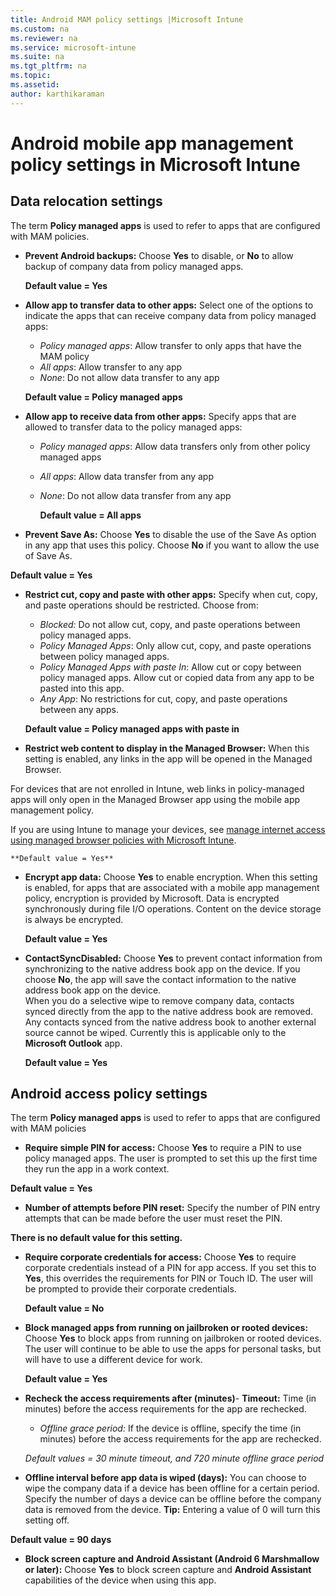 ```yaml
---
title: Android MAM policy settings |Microsoft Intune
ms.custom: na
ms.reviewer: na
ms.service: microsoft-intune
ms.suite: na
ms.tgt_pltfrm: na
ms.topic:
ms.assetid:
author: karthikaraman
---
```

# Android mobile app management policy settings in Microsoft Intune

##  Data relocation settings
The term **Policy managed apps** is used to refer to apps that are configured with MAM policies.
- **Prevent Android backups:** Choose **Yes** to disable, or **No** to allow backup of company data from policy managed apps.

  **Default value = Yes**
- **Allow app to transfer data to other apps:** Select one of the options to indicate the apps that can receive company data from policy managed apps:
  -   *Policy managed apps*: Allow transfer to only apps that have the MAM policy
  -   *All apps*: Allow transfer to any app
  -   *None*: Do not allow data transfer to any app

  **Default value = Policy managed apps**
- **Allow app to receive data from other apps:** Specify apps that are allowed to transfer data to the policy managed apps:
  -   *Policy managed apps*: Allow data transfers only from other policy managed apps
  -   *All apps*: Allow data transfer from any app
  -   *None*: Do not allow data transfer from any app

      **Default value = All apps**

-   **Prevent Save As:** Choose **Yes** to disable the use of the Save As option in any app that uses this policy. Choose **No** if you want to allow the use of Save As.

  **Default value = Yes**
- **Restrict cut, copy and paste with other apps:** Specify when  cut, copy, and paste operations should be restricted. Choose from:
  -   *Blocked:* Do not allow cut, copy, and paste operations between policy managed apps.
  -   *Policy Managed Apps*: Only allow cut, copy, and paste operations between policy managed apps.
  -   *Policy Managed Apps with paste In*: Allow cut or copy between policy managed apps. Allow cut or copied data from any app to be pasted into this app.
  -   *Any App*: No restrictions for  cut, copy, and paste operations between any apps.

    **Default value = Policy managed apps with paste in**
-   **Restrict web content to display in the Managed Browser:** When this setting is enabled, any links in the app will be opened in the Managed Browser.

  For devices that are not enrolled in Intune, web links in policy-managed apps will only open in the Managed Browser app using the mobile app management policy.

  If you are using Intune to manage your devices, see [manage internet access using managed browser policies with Microsoft Intune](manage-internet-access-using-managed-browser-policies.md).

    **Default value = Yes**
- **Encrypt app data:** Choose **Yes** to enable encryption. When this setting is enabled, for apps that are associated with a mobile app management policy, encryption is provided by Microsoft. Data is encrypted synchronously during file I/O operations. Content on the device storage is always be encrypted.

  **Default value = Yes**

- **ContactSyncDisabled:** Choose **Yes** to prevent contact information from synchronizing to the native address book app on the device. If you choose **No**, the app will save the  contact information to the native address book app on the device.<br/>When you do a selective wipe to remove company data, contacts synced directly from the app to the native address book are removed. Any contacts synced from the native address book to another external source cannot be wiped. Currently this is applicable only to the **Microsoft Outlook** app.

  **Default value = Yes**

##  Android access policy settings
The term **Policy managed apps** is used to refer to apps that are configured with MAM policies

- **Require simple PIN for access:** Choose **Yes** to require a PIN to use policy managed apps. The user is prompted to set this up the first time they run the app in a work context.

 **Default value = Yes**
- **Number of attempts before PIN reset:** Specify the number of PIN entry attempts that can be made before the user must reset the PIN.

 **There is no default value for this setting.**
- **Require corporate credentials for access:** Choose **Yes** to require corporate credentials instead of a PIN for app access.  If you set this to **Yes**, this overrides the requirements for PIN or Touch ID.  The user will be prompted to provide their corporate credentials.

  **Default value = No**
- **Block managed apps from running on jailbroken or rooted devices:** Choose **Yes** to block apps from running on jailbroken or rooted devices. The user will continue to be able to use the apps for personal tasks, but will have to use a different device for work.

  **Default value = Yes**
- **Recheck the access requirements after (minutes)**-   **Timeout:** Time (in minutes) before the access requirements for the app are rechecked.
  -   *Offline grace period:* If the device is offline, specify the time (in minutes) before the access requirements for the app are rechecked.

    *Default values = 30 minute timeout, and 720 minute offline grace period*
-   **Offline interval before app data is wiped (days):** You can choose to wipe the company data if a device has been offline for a certain period.  Specify the number of days a device can be offline before the company data is removed from the device. **Tip:** Entering a value of  0 will turn this setting off.

  **Default value = 90 days**
- **Block screen capture and Android Assistant (Android 6 Marshmallow or later):** Choose **Yes** to block screen capture and **Android Assistant** capabilities of the device when using this app.
